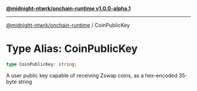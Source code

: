 [**@midnight-ntwrk/onchain-runtime v1.0.0-alpha.1**](../README.md)

***

[@midnight-ntwrk/onchain-runtime](../globals.md) / CoinPublicKey

# Type Alias: CoinPublicKey

```ts
type CoinPublicKey: string;
```

A user public key capable of receiving Zswap coins, as a hex-encoded 35-byte
string
